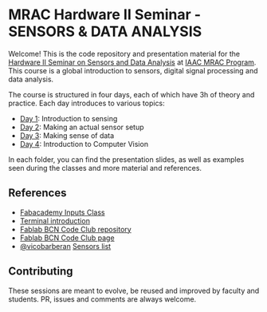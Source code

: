 # MRAC Hardware II Seminar - SENSORS & DATA ANALYSIS

Welcome! This is the code repository and presentation material for the [Hardware II Seminar on Sensors and Data Analysis](http://www.iaacblog.com/programs/courses/mrac/2020-2021-mrac/) at [IAAC MRAC Program](https://iaac.net/educational-programmes/masters-programmes/master-in-robotics-and-advanced-construction-mrac/). This course is a global introduction to sensors, digital signal processing and data analysis.

The course is structured in four days, each of which have 3h of theory and practice. Each day introduces to various topics:

- [Day 1](01_introduction): Introduction to sensing
- [Day 2](02_datalogging): Making an actual sensor setup
- [Day 3](03_dsp): Making sense of data
- [Day 4](04_computer_vision): Introduction to Computer Vision

In each folder, you can find the presentation slides, as well as examples seen during the classes and more material and references.

## References

- [Fabacademy Inputs Class](https://fablabbcn-projects.gitlab.io/learning/fabacademy-local-docs/material/extras/week09/inputdevices/)
- [Terminal introduction](https://fablabbcn-projects.gitlab.io/learning/fabacademy-local-docs/guides/code/terminal/)
- [Fablab BCN Code Club repository](https://gitlab.com/fablabbcn-projects/learning/code-club/-/tree/master)
- [Fablab BCN Code Club page](https://fablabbcn-projects.gitlab.io/learning/fabacademy-local-docs/what_are_the_clubs/)
- [@vicobarberan](https://github.com/vicobarberan) [Sensors list](https://hackmd.io/xAjS5n_ASTOmX9EhacRRhw?view)

## Contributing 

These sessions are meant to evolve, be reused and improved by faculty and students. PR, issues and comments are always welcome.




